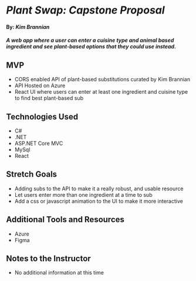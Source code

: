# _Plant Swap: Capstone Proposal_

#### By: _*Kim Brannian*_

#### _A web app where a user can enter a cuisine type and animal based ingredient and see  plant-based options that they could use instead._

## MVP
* CORS enabled API of plant-based substitutions curated by Kim Brannian
* API Hosted on Azure
* React UI where users can enter at least one ingredient and cuisine type to find best plant-based sub

## Technologies Used
* C#
* .NET
* ASP.NET Core MVC
* MySql
* React

## Stretch Goals
* Adding subs to the API to make it a really robust, and usable resource 
* Let users enter more than one ingredient at a time to sub
* Add a css or javascript animation to the UI to make it more interactive


## Additional Tools and Resources
* Azure
* Figma

## Notes to the Instructor
* No additional information at this time

